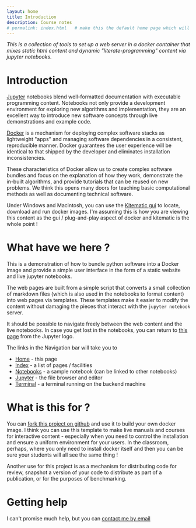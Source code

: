 ```yaml
---
layout: home
title: Introduction
description: Course notes
# permalink: index.html   # make this the default home page which will be served at [link](/)
---
```


_This is a collection of tools to set up a web server in a docker container that mixes static html content and dynamic "literate-programming" content via jupyter notebooks._

# Introduction

[Jupyter](www.jupyter.org) notebooks blend well-formatted documentation with executable programming content. Notebooks not only provide a development environment for exploring new algorithms and implementation, they are an excellent way to introduce new software concepts through live demonstrations and example code.

[Docker](www.docker.com) is a mechanism for deploying complex software stacks as lightweight "apps" and managing  software dependencies in a consistent, reproducible manner. Docker guarantees the user experience will be identical to that shipped by the developer and eliminates installation inconsistencies.

These characteristics of Docker allow us to create complex software bundles and focus on the explanation of how they work, demonstrate the in-built algorithms, and provide tutorials that can be reused on new problems. We think this opens many doors for teaching basic computational methods as well as documenting technical software.

Under Windows and Macintosh, you can use the [Kitematic gui](https://kitematic.com) to locate, download and run docker images. I'm assuming this is how you are viewing this content as the gui / plug-and-play aspect of docker and kitematic is the whole point !

# What have we here ?

This is a demonstration of how to bundle python software into a Docker image and provide a simple user interface in the form of a static website and live jupyter notebooks.

The web pages are built from a simple script that converts a small collection of markdown files (which is also used in the notebooks to format content) into web pages via templates. These templates make it easier to modify the content without damaging the pieces that interact with the `jupyter notebook` server.

It should be possible to navigate freely between the web content and the live notebooks. In case you get lost in the notebooks, you can return to [this page](/) from the Jupyter logo.

The links in the Navigation bar will take you to  

   * [Home](/files/Content/index.html) - this page
   * [Index](/files/Content/Map.html) - a list of pages / facilities
   * [Notebooks](/notebooks/Content/Notebooks/StartHere.ipynb) - a sample notebook (can be linked to other notebooks)
   * [Jupyter](/Content/Notebooks ) - the file browser and editor
   * [Terminal](/terminals/1) - a terminal running on the backend machine



# What is this for ?

You can [fork this project on github](https://github.com/lmoresi/docker-website-notebooks#fork-destination-box) and use it to build your own docker image. I think you can use this template to make live manuals and courses for interactive content - especially when you need to control the installation and ensure a uniform environment for your users. In the classroom, perhaps, where you only need to install docker itself and then you can be sure your students will all see the same thing !

Another use for this project is as a mechanism for distributing code for review, snapshot a version of your code to distribute as part of a publication, or for the purposes of benchmarking.

# Getting help

I can't promise much help, but you can [contact me by email](mailto:louis.moresi@unimelb.edu.au)
